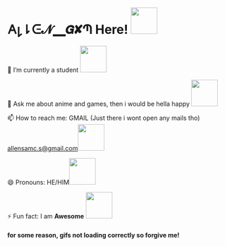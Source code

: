 # 𐌀𐑛⇂ᕮ𝓝▁𝙂✘Պ Here! <img src="https://emoji.discord.st/emojis/788f3a39-7ecf-4aee-bac0-d7c0dbbf02a3.gif" width="60px">

 🔭 I’m currently a student <img src="https://emoji.discord.st/emojis/6dd62900-e94c-4b0d-b958-a0070c755a08.gif" width="60">
 
 💬 Ask me about anime and games, then i would be hella happy <img src="https://emoji.discord.st/emojis/BlobGame.gif" width="60">
 
 📫 How to reach me: GMAIL (Just there i wont open any mails tho) allensamc.s@gmail.com<img src="https://emoji.discord.st/emojis/GoogleChrome.png" width="60">
 
 😄 Pronouns: HE/HIM<img src="https://emoji.discord.st/emojis/dd41a830-a807-46e5-90f8-df0f2b04dcea.png" width="60">
 
 ⚡ Fun fact: I am **Awesome** <img src="https://c.tenor.com/fv45doRJoWgAAAAi/discord-nitro-op.gif" width="60">
 
 #### for some reason, gifs not loading correctly so forgive me!
